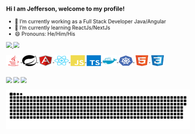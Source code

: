 ### Hi I am Jefferson, welcome to my profile!

- 🔭 I’m currently working as a Full Stack Developer Java/Angular
- 🌱 I’m currently learning ReactJs/NextJs
- 😄 Pronouns: He/Him/His


 <div>
  <a href="https://github.com/rafaballerini">
  <img height="180em" src="https://github-readme-stats.vercel.app/api?username=jasbes&show_icons=true&theme=dark&title_color=04d361&include_all_commits=true&count_private=true"/>
  <img height="180em" src="https://github-readme-stats.vercel.app/api/top-langs/?username=jasbes&layout=compact&langs_count=7&theme=dark&title_color=04d361"/>
</div>
<div style="display: inline_block"><br>
  <img align="center" alt="Jeff-Java" height="30" width="40" src="https://raw.githubusercontent.com/devicons/devicon/master/icons/java/java-plain.svg">
  <img align="center" alt="Jeff-Spring" height="30" width="40" src="https://raw.githubusercontent.com/devicons/devicon/master/icons/spring/spring-plain.svg">
  <img align="center" alt="Jeff-Angular" height="30" width="40" src="https://raw.githubusercontent.com/devicons/devicon/master/icons/angularjs/angularjs-original.svg">
  <img align="center" alt="Jeff-React" height="30" width="40" src="https://raw.githubusercontent.com/devicons/devicon/master/icons/react/react-original.svg">
  <img align="center" alt="Jeff-Js" height="30" width="40" src="https://raw.githubusercontent.com/devicons/devicon/master/icons/javascript/javascript-plain.svg">
  <img align="center" alt="Jeff-Ts" height="30" width="40" src="https://raw.githubusercontent.com/devicons/devicon/master/icons/typescript/typescript-plain.svg">
  <img align="center" alt="Jeff-Docker" height="30" width="40" src="https://raw.githubusercontent.com/devicons/devicon/master/icons/docker/docker-plain.svg">
  <img align="center" alt="Jeff-Kubernetes" height="30" width="40" src="https://raw.githubusercontent.com/devicons/devicon/master/icons/kubernetes/kubernetes-plain.svg">
  <img align="center" alt="Jeff-HTML" height="30" width="40" src="https://raw.githubusercontent.com/devicons/devicon/master/icons/html5/html5-original.svg">
  <img align="center" alt="Jeff-CSS" height="30" width="40" src="https://raw.githubusercontent.com/devicons/devicon/master/icons/css3/css3-original.svg">
</div>
  
  ##
 
<div> 
    <a href="https://www.linkedin.com/in/jefferson-alves-da-silva-7a374973" target="_blank"><img src="https://img.shields.io/badge/-LinkedIn-%230077B5?style=for-the-badge&logo=linkedin&logoColor=white" target="_blank"></a> 
    <a href="mailto:jefferson_uk@hotmail.com" target="_blank"><img src="https://img.shields.io/badge/Microsoft_Outlook-0078D4?style=for-the-badge&logo=microsoft-outlook&logoColor=white" target="_blank"></a>
  <a href="https://instagram.com/jefferson_uk" target="_blank"><img src="https://img.shields.io/badge/-Instagram-%23E4405F?style=for-the-badge&logo=instagram&logoColor=white" target="_blank"></a>
 
 ![Snake animation](https://github.com/jasbes/jasbes/blob/output/github-contribution-grid-snake.svg)
 
</div>
